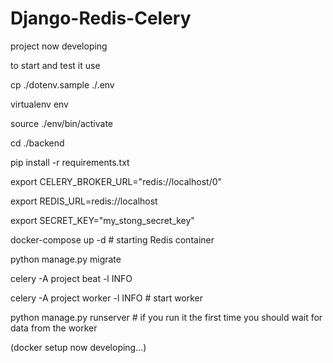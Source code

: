 # Django-Redis-Celery

project now developing

to start and test it use

cp ./dotenv.sample ./.env

virtualenv env

source ./env/bin/activate

cd ./backend

pip install -r requirements.txt

export CELERY_BROKER_URL="redis://localhost/0"

export REDIS_URL=redis://localhost

export SECRET_KEY="my_stong_secret_key"

docker-compose up -d    # starting Redis container

python manage.py migrate

celery -A project beat -l INFO

celery -A project worker -l INFO    # start worker

python manage.py runserver # if you run it the first time you should wait for data from the worker

(docker setup now developing...)